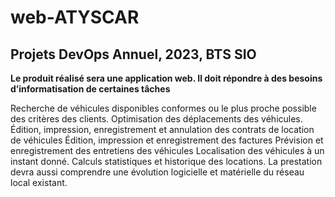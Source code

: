 # web-ATYSCAR
## Projets DevOps Annuel, 2023, BTS SIO


**Le produit réalisé sera une application web. Il doit répondre à des besoins d’informatisation de certaines tâches**

Recherche de véhicules disponibles conformes ou le plus proche possible des critères des clients.
Optimisation des déplacements des véhicules.
Édition, impression, enregistrement et annulation des contrats de location de véhicules
Édition, impression et enregistrement des factures
Prévision et enregistrement des entretiens des véhicules
Localisation des véhicules à un instant donné.
Calculs statistiques et historique des locations.
La prestation devra aussi comprendre une évolution logicielle et matérielle du réseau local existant.
